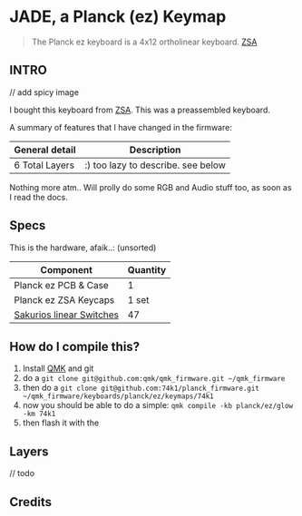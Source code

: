 # JADE, a Planck (ez) Keymap

> The Planck ez keyboard is a 4x12 ortholinear keyboard.
> [ZSA](https://www.zsa.io/planck/)

## INTRO

// add spicy image

I bought this keyboard from [ZSA](https://www.zsa.io/planck/). This was a preassembled keyboard.

A summary of features that I have changed in the firmware:

| General detail | Description |
|----------------|-------------|
| 6 Total Layers | :) too lazy to describe. see below |

Nothing more atm.. Will prolly do some RGB and Audio stuff too, as soon as I read the docs.

## Specs

This is the hardware, afaik..: (unsorted)

| Component | Quantity |
|---|---|
| Planck ez PCB & Case | 1 |
| Planck ez ZSA Keycaps | 1 set |
| [Sakurios linear Switches](https://zealpc.net/products/sakurio-roselio?variant=14010040746047) | 47 |

## How do I compile this?

1. Install [QMK](https://docs.qmk.fm/#/newbs) and git
2. do a `git clone git@github.com:qmk/qmk_firmware.git ~/qmk_firmware`
3. then do a `git clone git@github.com:74k1/planck_firmware.git ~/qmk_firmware/keyboards/planck/ez/keymaps/74k1`
4. now you should be able to do a simple: `qmk compile -kb planck/ez/glow -km 74k1`
5. then flash it with the 

## Layers

// todo

## Credits
